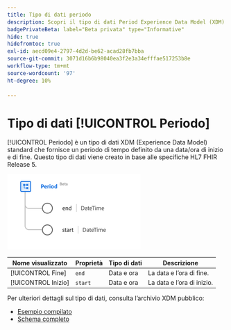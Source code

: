 ```yaml
---
title: Tipo di dati periodo
description: Scopri il tipo di dati Period Experience Data Model (XDM).
badgePrivateBeta: label="Beta privata" type="Informative"
hide: true
hidefromtoc: true
exl-id: aecd09e4-2797-4d2d-be62-acad28fb7bba
source-git-commit: 3071d16b6b98040ea3f2e3a34efffae517253b8e
workflow-type: tm+mt
source-wordcount: '97'
ht-degree: 10%

---
```


# Tipo di dati [!UICONTROL Periodo]

[!UICONTROL Periodo] è un tipo di dati XDM (Experience Data Model) standard che fornisce un periodo di tempo definito da una data/ora di inizio e di fine. Questo tipo di dati viene creato in base alle specifiche HL7 FHIR Release 5.

![Struttura del tipo di dati periodo](../../../images/healthcare/data-types/period.png)

| Nome visualizzato | Proprietà | Tipo di dati | Descrizione |
| --- | --- | --- | --- |
| [!UICONTROL Fine] | `end` | Data e ora | La data e l’ora di fine. |
| [!UICONTROL Inizio] | `start` | Data e ora | La data e l’ora di inizio. |

Per ulteriori dettagli sul tipo di dati, consulta l’archivio XDM pubblico:

* [Esempio compilato](https://github.com/adobe/xdm/blob/master/extensions/industry/healthcare/fhir/datatypes/period.example.1.json)
* [Schema completo](https://github.com/adobe/xdm/blob/master/extensions/industry/healthcare/fhir/datatypes/period.schema.json)

